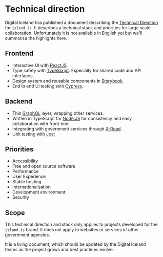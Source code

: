 # Technical direction

Digital Iceland has published a document describing the [Technical Direction]
for `island.is`. It describes a technical stack and priorities for large scale
collaboration. Unfortunately it is not available in English yet but we'll
summarise the highlights here.

## Frontend

* Interactive UI with [ReactJS].
* Type safety with [TypeScript]. Especially for shared code and API interfaces.
* Design system and reusable components in [Storybook].
* End to end UI testing with [Cypress].

## Backend

* Thin [GraphQL] layer, wrapping other services.
* Written in TypeScript for [Node.JS] for consistency and easy collaboration
 with front-end.
* Integrating with government services through [X-Road].
* Unit testing with [Jest]

## Priorities

* Accessibility
* Free and open source software
* Performance
* User Experience
* Stable hosting
* Internationalisation
* Development environment
* Security

## Scope

This technical direction and stack only applies to projects developed for the
`island.is` brand. It does not apply to websites or services of other
government agencies.

It is a living document, which should be updated by the Digital Iceland teams
as the project grows and best practices evolve.

[Technical Direction]: https://samradsgatt.island.is/oll-mal/$Cases/Details/?id=1536
[ReactJS]: https://reactjs.org/
[TypeScript]: https://www.typescriptlang.org/
[Storybook]: https://storybook.js.org/
[Cypress]: https://www.cypress.io/
[Node.JS]: https://nodejs.org/en/about/
[GraphQL]: https://graphql.org/
[X-Road]: https://x-road.global/
[Jest]: https://jestjs.io/